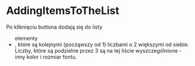 # AddingItemsToTheList

Po kliknięciu buttona dodają się do listy <ul> elementy <li> ,
które są kolejnymi (począwszy od 1) liczbami o 2 większymi od siebie.
Liczby, które są podzielne przez 3 są na tej liście wyszczególnione - inny kolor i rozmiar fontu.
